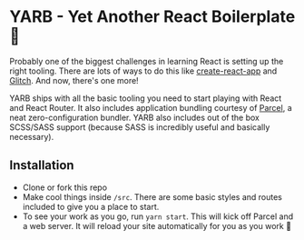 # YARB - Yet Another React Boilerplate 🎉

Probably one of the biggest challenges in learning React is setting up the right tooling. There are lots of ways to do this like [create-react-app](#) and [Glitch](#). And now, there's one more!

YARB ships with all the basic tooling you need to start playing with React and React Router. It also includes application bundling courtesy of [Parcel](https://parceljs.org), a neat zero-configuration bundler. YARB also includes out of the box SCSS/SASS support (because SASS is incredibly useful and basically necessary).

## Installation

- Clone or fork this repo
- Make cool things inside `/src`. There are some basic styles and routes included to give you a place to start.
- To see your work as you go, run `yarn start`. This will kick off Parcel and a web server. It will reload your site automatically for you as you work 🙌
